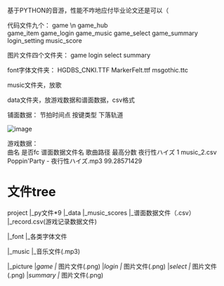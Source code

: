 基于PYTHON的音游，性能不咋地应付毕业论文还是可以（
 
代码文件九个： 
game \n
game_hub  
game_item 
game_login 
game_music 
game_select 
game_summary 
login_setting 
music_score 
 
图片文件四个文件夹：
game
login
select
summary

font字体文件夹：
HGDBS_CNKI.TTF
MarkerFelt.ttf
msgothic.ttc

music文件夹，放歌

data文件夹，放游戏数据和谱面数据，csv格式

铺面数据：
节拍时间点 按键类型  下落轨道

![image](https://user-images.githubusercontent.com/99095860/184466548-3dfb7e84-708c-44e6-9170-c361347110d3.png)

游戏数据：  
曲名         是否fc   谱面数据文件名            歌曲路径                   最高分数
夜行性ハイズ	 1	      music_2.csv  	Poppin'Party - 夜行性ハイズ.mp3	   99.28571429

# 文件tree

project
|_py文件*9
|_data
  |_music_scores
    |_谱面数据文件（.csv）
  |_record.csv(游戏记录数据文件)
  
|_font
  |_各类字体文件
  
|_music
  |_音乐文件(.mp3)
  
|_picture
  |_game
    |_ 图片文件(.png)
  |_login
    |_ 图片文件(.png)
  |_select
    |_ 图片文件(.png)
  |_summary
    |_ 图片文件(.png)
  
  
  
  
  
